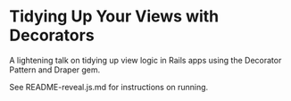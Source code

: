 # Tidying Up Your Views with Decorators

A lightening talk on tidying up view logic in Rails apps using the Decorator Pattern and Draper gem.

See README-reveal.js.md for instructions on running.